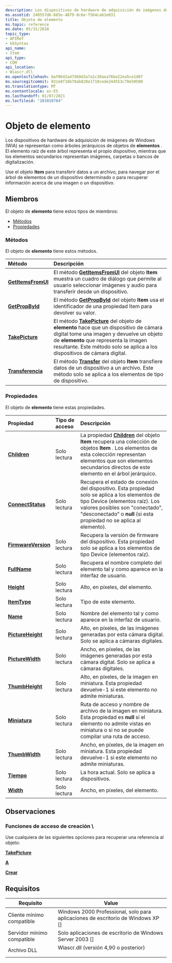 ```yaml
---
description: Los dispositivos de hardware de adquisición de imágenes de Windows (WIA) se representan como árboles jerárquicos de objetos de elementos. El elemento raíz de este árbol representa el propio dispositivo, mientras que los elementos secundarios representan imágenes, carpetas o bancos de digitalización.
ms.assetid: 240557d6-665e-4879-8c6e-f564ca61e031
title: Objeto de elemento
ms.topic: reference
ms.date: 05/31/2018
topic_type:
- APIRef
- kbSyntax
api_name:
- Item
api_type:
- COM
api_location:
- Wiascr.dll
ms.openlocfilehash: 6af0642a47db9d3a7a1c30aea76be22ea5ce1d07
ms.sourcegitcommit: 831e8f3db78ab820e1710cede244553c70e50500
ms.translationtype: MT
ms.contentlocale: es-ES
ms.lasthandoff: 01/07/2021
ms.locfileid: "103810784"
---
```

# <a name="item-object"></a>Objeto de elemento

Los dispositivos de hardware de adquisición de imágenes de Windows (WIA) se representan como árboles jerárquicos de objetos de **elementos** . El elemento raíz de este árbol representa el propio dispositivo, mientras que los elementos secundarios representan imágenes, carpetas o bancos de digitalización.

Use el objeto **Item** para transferir datos a un archivo, para navegar por el árbol de elementos de un dispositivo determinado o para recuperar información acerca de una imagen o un dispositivo.

## <a name="members"></a>Miembros

El objeto de **elemento** tiene estos tipos de miembros:

-   [Métodos](#methods)
-   [Propiedades](#properties)

### <a name="methods"></a>Métodos

El objeto de **elemento** tiene estos métodos.



| Método                                                         | Descripción                                                                                                                                                                                                                                                                    |
|:---------------------------------------------------------------|:-------------------------------------------------------------------------------------------------------------------------------------------------------------------------------------------------------------------------------------------------------------------------------|
| [**GetItemsFromUI**](-wia-iwiadispatchitem-getitemsfromui.md) | El método [**GetItemsFromUI**](-wia-iwiadispatchitem-getitemsfromui.md) del objeto **Item** muestra un cuadro de diálogo que permite al usuario seleccionar imágenes y audio para transferir desde un dispositivo.<br/>                                                                     |
| [**GetPropById**](-wia-iwiadispatchitem-getpropbyid.md)       | El método [**GetPropById**](-wia-iwiadispatchitem-getpropbyid.md) del objeto **Item** usa el identificador de una propiedad Item para devolver su valor.<br/>                                                                                                                     |
| [**TakePicture**](-wia-iwiadispatchitem-takepicture.md)       | El método [**TakePicture**](-wia-iwiadispatchitem-takepicture.md) del objeto de **elemento** hace que un dispositivo de cámara digital tome una imagen y devuelve un objeto de **elemento** que representa la imagen resultante. Este método solo se aplica a los dispositivos de cámara digital.<br/> |
| [**Transferencia**](-wia-iwiadispatchitem-transfer.md)             | El método [**Transfer**](-wia-iwiadispatchitem-transfer.md) del objeto **Item** transfiere datos de un dispositivo a un archivo. Este método solo se aplica a los elementos de tipo de dispositivo.<br/>                                                                                         |



 

### <a name="properties"></a>Propiedades

El objeto de **elemento** tiene estas propiedades.



| Propiedad                                                                    | Tipo de acceso          | Descripción                                                                                                                                                                                                                                                 |
|:----------------------------------------------------------------------------|:---------------------|:------------------------------------------------------------------------------------------------------------------------------------------------------------------------------------------------------------------------------------------------------------|
| [**Children**](-wia-iwiadispatchitem-children.md)<br/>               | Solo lectura<br/> | La propiedad [**Children**](-wia-iwiadispatchitem-children.md) del objeto **Item** recupera una colección de objetos **Item** . Los elementos de esta colección representan elementos que son elementos secundarios directos de este elemento en el árbol jerárquico. <br/> |
| [**ConnectStatus**](-wia-iwiadispatchitem-connectstatus.md)<br/>     | Solo lectura<br/> | Recupera el estado de conexión del dispositivo. Esta propiedad solo se aplica a los elementos de tipo Device (elementos raíz). Los valores posibles son "conectado", "desconectado" o **null** (si esta propiedad no se aplica al elemento). <br/>                     |
| [**FirmwareVersion**](-wia-iwiadispatchitem-firmwareversion.md)<br/> | Solo lectura<br/> | Recupera la versión de firmware del dispositivo. Esta propiedad solo se aplica a los elementos de tipo Device (elementos raíz). <br/>                                                                                                                                  |
| [**FullName**](-wia-iwiadispatchitem-fullname.md)<br/>               | Solo lectura<br/> | Recupera el nombre completo del elemento tal y como aparece en la interfaz de usuario. <br/>                                                                                                                                                                                    |
| [**Height**](-wia-iwiadispatchitem-height.md)<br/>                   | Solo lectura<br/> | Alto, en píxeles, del elemento. <br/>                                                                                                                                                                                                             |
| [**ItemType**](-wia-iwiadispatchitem-itemtype.md)<br/>               | Solo lectura<br/> | Tipo de este elemento. <br/>                                                                                                                                                                                                                          |
| [**Name**](-wia-iwiadispatchitem-name.md)<br/>                       | Solo lectura<br/> | Nombre del elemento tal y como aparece en la interfaz de usuario. <br/>                                                                                                                                                                                                   |
| [**PictureHeight**](-wia-iwiadispatchitem-pictureheight.md)<br/>     | Solo lectura<br/> | Alto, en píxeles, de las imágenes generadas por esta cámara digital. Solo se aplica a cámaras digitales. <br/>                                                                                                                                              |
| [**PictureWidth**](-wia-iwiadispatchitem-picturewidth.md)<br/>       | Solo lectura<br/> | Ancho, en píxeles, de las imágenes generadas por esta cámara digital. Solo se aplica a cámaras digitales. <br/>                                                                                                                                               |
| [**ThumbHeight**](-wia-iwiadispatchitem-thumbheight.md)<br/>         | Solo lectura<br/> | Alto, en píxeles, de la imagen en miniatura. Esta propiedad devuelve-1 si este elemento no admite miniaturas. <br/>                                                                                                                               |
| [**Miniatura**](-wia-iwiadispatchitem-thumbnail.md)<br/>             | Solo lectura<br/> | Ruta de acceso y nombre de archivo de la imagen en miniatura. Esta propiedad es **null** si el elemento no admite vistas en miniatura o si no se puede compilar una ruta de acceso. <br/>                                                                                                  |
| [**ThumbWidth**](-wia-iwiadispatchitem-thumbwidth.md)<br/>           | Solo lectura<br/> | Ancho, en píxeles, de la imagen en miniatura. Esta propiedad devuelve-1 si este elemento no admite miniaturas. <br/>                                                                                                                                |
| [**Tiempo**](-wia-iwiadispatchitem-time.md)<br/>                       | Solo lectura<br/> | La hora actual. Solo se aplica a dispositivos. <br/>                                                                                                                                                                                                      |
| [**Width**](-wia-iwiadispatchitem-width.md)<br/>                     | Solo lectura<br/> | Ancho, en píxeles, del elemento. <br/>                                                                                                                                                                                                              |



 

## <a name="remarks"></a>Observaciones

### <a name="creationaccess-functions"></a>Funciones de acceso de creación \\

Use cualquiera de las siguientes opciones para recuperar una referencia al objeto:



[**TakePicture**](-wia-iwiadispatchitem-takepicture.md)

[**A**](-wia-iwiadeviceinfo-create.md)

[**Crear**](-wia-iwia-create.md)



 

## <a name="requirements"></a>Requisitos



| Requisito | Value |
|-------------------------------------|---------------------------------------------------------------------------------------------------------------|
| Cliente mínimo compatible<br/> | Windows 2000 Professional, solo para aplicaciones de escritorio de Windows XP \[\]<br/>                                        |
| Servidor mínimo compatible<br/> | Solo aplicaciones de escritorio de Windows Server 2003 \[\]<br/>                                                          |
| Archivo DLL<br/>                      | <dl> <dt>Wiascr.dll (versión 4,90 o posterior)</dt> </dl> |



 

 




